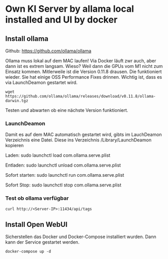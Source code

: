 # Own KI Server by allama local installed and UI by docker

## Install ollama

Github:
    https://github.com/ollama/ollama

Ollama muss lokal auf dem MAC laufen! Via Docker läuft zwr auch, aber dann ist es extrem langsam. Wieso? Weil dann die GPUs vom M1 nicht zum Einsatz kommen.
Mitlerweile ist die Version 0.11.8 drausen. Die funktioniert wieder. Sie hat einige OSS Performance Fixes drinnen. Wichtig ist, dass es via LaunchDeamon gestartet wird.

    wget https://github.com/ollama/ollama/releases/download/v0.11.8/ollama-darwin.tgz

Testen und abwarten ob eine nächste Version funktioniert.

### LaunchDeamon
Damit es auf dem MAC automatisch gestartet wird, gibts im LauchDeamon Verzeichnis eine Datei. Diese ins Verzeichnis /Library/LaunchDeamon kopieren


Laden:
    sudo launchctl load com.ollama.serve.plist

Entladen:
    sudo launchctl unload com.ollama.serve.plist



Sofort starten:
    sudo launchctl run com.ollama.serve.plist

Sofort Stop:
    sudo launchctl stop com.ollama.serve.plist

### Test ob ollama verfügbar
    curl http://<Server-IP>:11434/api/tags



## Install Open WebUI
Sicherstellen das Docker und Docker-Compose installiert wurden. Dann kann der Service gestartet werden.

    docker-compose up -d
